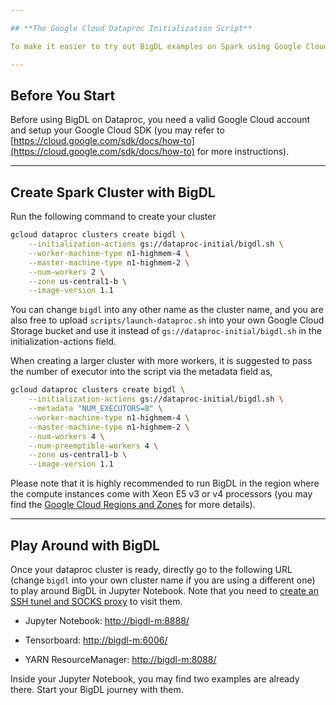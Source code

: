 ```yaml
---

## **The Google Cloud Dataproc Initialization Script**

To make it easier to try out BigDL examples on Spark using Google Cloud Dataproc, a public initialization script is provided (the source script is also available in this repo path `scripts/launch-dataproc.sh`). The script will automatically retrieve BigDL package (version 0.2.0), run it on Dataproc's Spark Yarn cluster, then configure and setup the Jupyter Notebook and Tensorboard for the interactive usage. Two examples, including LeNet and Text Classifier, will be provided in the Notebook.

---
```

## **Before You Start**

Before using BigDL on Dataproc, you need a valid Google Cloud account and setup your Google Cloud SDK (you may refer to [https://cloud.google.com/sdk/docs/how-to](https://cloud.google.com/sdk/docs/how-to) for more instructions).

---
## **Create Spark Cluster with BigDL**

Run the following command to create your cluster
```bash
gcloud dataproc clusters create bigdl \
    --initialization-actions gs://dataproc-initial/bigdl.sh \
    --worker-machine-type n1-highmem-4 \
    --master-machine-type n1-highmem-2 \
    --num-workers 2 \
    --zone us-central1-b \
    --image-version 1.1
```
You can change `bigdl` into any other name as the cluster name, and you are also free to upload `scripts/launch-dataproc.sh` into your own Google Cloud Storage bucket and use it instead of `gs://dataproc-initial/bigdl.sh` in the initialization-actions field.

When creating a larger cluster with more workers, it is suggested to pass the number of executor into the script via the metadata field as, 
```bash
gcloud dataproc clusters create bigdl \
    --initialization-actions gs://dataproc-initial/bigdl.sh \
    --metadata "NUM_EXECUTORS=8" \
    --worker-machine-type n1-highmem-4 \
    --master-machine-type n1-highmem-2 \
    --num-workers 4 \
    --num-preemptible-workers 4 \
    --zone us-central1-b \
    --image-version 1.1
```

Please note that it is highly recommended to run BigDL in the region where the compute instances come with Xeon E5 v3 or v4 processors (you may find the [Google Cloud Regions and Zones](https://cloud.google.com/compute/docs/regions-zones/regions-zones) for more details).

---
## **Play Around with BigDL**
Once your dataproc cluster is ready, directly go to the following URL (change `bigdl` into your own cluster name if you are using a different one) to play around BigDL in Jupyter Notebook. Note that you need to [create an SSH tunel and SOCKS proxy](https://cloud.google.com/dataproc/docs/concepts/cluster-web-interfaces) to visit them. 

* Jupyter Notebook: [http://bigdl-m:8888/](http://bigdl-m:8888/)

* Tensorboard: [http://bigdl-m:6006/](http://bigdl-m:6006/)

* YARN ResourceManager: [http://bigdl-m:8088/](http://bigdl-m:8088/)

Inside your Jupyter Notebook, you may find two examples are already there. Start your BigDL journey with them.
